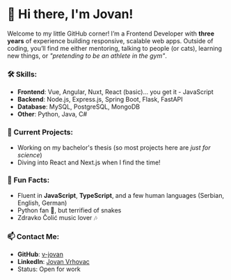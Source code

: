 # 👋 Hi there, I'm Jovan! 
Welcome to my little GitHub corner! I’m a Frontend Developer with **three years** of experience building responsive, scalable web apps. Outside of coding, you’ll find me either mentoring, talking to people (or cats), learning new things, or *"pretending to be an athlete in the gym"*.
### 🛠 Skills:
- **Frontend**: Vue, Angular, Nuxt, React (basic)... you get it - JavaScript
- **Backend**: Node.js, Express.js, Spring Boot, Flask, FastAPI
- **Database**: MySQL, PostgreSQL, MongoDB
- **Other**: Python, Java, C#
### 🔨 Current Projects:
- Working on my bachelor's thesis (so most projects here are *just for science*)
- Diving into React and Next.js when I find the time!
### 💬 Fun Facts:
- Fluent in **JavaScript**, **TypeScript**, and a few human languages (Serbian, English, German)
- Python fan 🐍, but terrified of snakes
- Zdravko Čolić music lover 🎶
### 📫 Contact Me:
- **GitHub**: [v-jovan](https://github.com/v-jovan)
- **LinkedIn**: [Jovan Vrhovac](https://www.linkedin.com/in/jovanvrhovac)
- Status: Open for work
